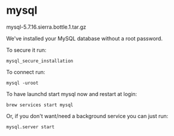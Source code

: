 # mysql

mysql-5.7.16.sierra.bottle.1.tar.gz

We've installed your MySQL database without a root password.

To secure it run:

    mysql_secure_installation

To connect run:

    mysql -uroot

To have launchd start mysql now and restart at login:

    brew services start mysql

Or, if you don't want/need a background service you can just run:

    mysql.server start
